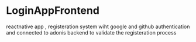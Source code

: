 # LoginAppFrontend
reactnative app , registeration system wiht google and github authentication and connected to adonis backend to validate the registeration process


